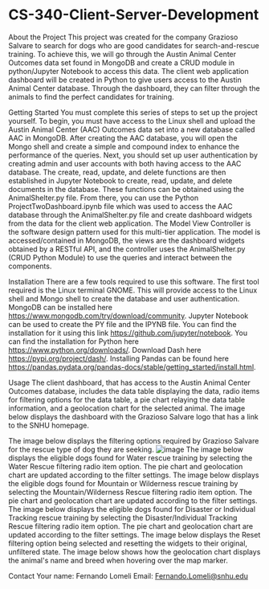 # CS-340-Client-Server-Development
About the Project
This project was created for the company Grazioso Salvare to search for dogs who are good candidates for search-and-rescue training. To achieve this, we will go through the Austin Animal Center Outcomes data set found in MongoDB and create a CRUD module in python/Jupyter Notebook to access this data. The client web application dashboard will be created in Python to give users access to the Austin Animal Center database. Through the dashboard, they can filter through the animals to find the perfect candidates for training.   

Getting Started
You must complete this series of steps to set up the project yourself. To begin, you must have access to the Linux shell and upload the Austin Animal Center (AAC) Outcomes data set into a new database called AAC in MongoDB. After creating the AAC database, you will open the Mongo shell and create a simple and compound index to enhance the performance of the queries. Next, you should set up user authentication by creating admin and user accounts with both having access to the AAC database. The create, read, update, and delete functions are then established in Jupyter Notebook to create, read, update, and delete documents in the database. These functions can be obtained using the AnimalShelter.py file. From there, you can use the Python ProjectTwoDashboard.ipynb file which was used to access the AAC database through the AnimalShelter.py file and create dashboard widgets from the data for the client web application. The Model View Controller is the software design pattern used for this multi-tier application. The model is accessed/contained in MongoDB, the views are the dashboard widgets obtained by a RESTful API, and the controller uses the AnimalShelter.py (CRUD Python Module) to use the queries and interact between the components.

Installation
There are a few tools required to use this software. The first tool required is the Linux terminal GNOME. This will provide access to the Linux shell and Mongo shell to create the database and user authentication. MongoDB can be installed here https://www.mongodb.com/try/download/community. Jupyter Notebook can be used to create the PY file and the IPYNB file. You can find the installation for it using this link https://github.com/jupyter/notebook. You can find the installation for Python here https://www.python.org/downloads/. Download Dash here https://pypi.org/project/dash/. Installing Pandas can be found here https://pandas.pydata.org/pandas-docs/stable/getting_started/install.html.

Usage
The client dashboard, that has access to the Austin Animal Center Outcomes database, includes the data table displaying the data, radio items for filtering options for the data table, a pie chart relaying the data table information, and a geolocation chart for the selected animal. The image below displays the dashboard with the Grazioso Salvare logo that has a link to the SNHU homepage.

The image below displays the filtering options required by Grazioso Salvare for the rescue type of dog they are seeking.
![image](https://github.com/FernyL/CS-340-Client-Server-Development/assets/142761901/5538401a-c036-42b4-8b12-be66c9f421a6)
The image below displays the eligible dogs found for Water rescue training by selecting the Water Rescue filtering radio item option. The pie chart and geolocation chart are updated according to the filter settings.
The image below displays the eligible dogs found for Mountain or Wilderness rescue training by selecting the Mountain/Wilderness Rescue filtering radio item option. The pie chart and geolocation chart are updated according to the filter settings.
The image below displays the eligible dogs found for Disaster or Individual Tracking rescue training by selecting the Disaster/Individual Tracking Rescue filtering radio item option. The pie chart and geolocation chart are updated according to the filter settings.
The image below displays the Reset filtering option being selected and resetting the widgets to their original, unfiltered state.
The image below shows how the geolocation chart displays the animal's name and breed when hovering over the map marker.

Contact
Your name: Fernando Lomeli
Email: Fernando.Lomeli@snhu.edu
